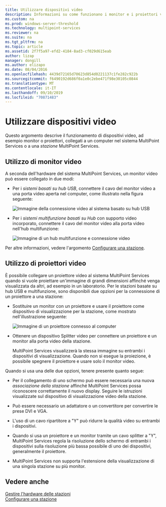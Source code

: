 ```yaml
---
title: Utilizzare dispositivi video
description: Informazioni su come funzionano i monitor e i proiettori video con le stazioni in MultiPoint Services
ms.custom: na
ms.prod: windows-server-threshold
ms.technology: multipoint-services
ms.reviewer: na
ms.suite: na
ms.tgt_pltfrm: na
ms.topic: article
ms.assetid: 2f7f5a97-efd2-4184-8ad3-cf029d615eab
author: lizap
manager: dongill
ms.author: elizapo
ms.date: 08/04/2016
ms.openlocfilehash: 4439d72165d70623d854d0221137c1fe282c922b
ms.sourcegitcommit: f6490192d686f0a1e0c2ebe471f98e30105c0844
ms.translationtype: MT
ms.contentlocale: it-IT
ms.lasthandoff: 09/10/2019
ms.locfileid: "70871483"
---
```

# <a name="work-with-video-devices"></a>Utilizzare dispositivi video
Questo argomento descrive il funzionamento di dispositivi video, ad esempio monitor o proiettori, collegati a un computer nel sistema MultiPoint Services o a una *stazione* MultiPoint Services.  
  
## <a name="working-with-video-monitors"></a>Utilizzo di monitor video  
A seconda dell'hardware del sistema MultiPoint Services, un monitor video può essere collegato in due modi:  
  
-   Per i *sistemi basati su hub USB*, connettere il cavo del monitor video a una porta video aperta nel computer, come illustrato nella figura seguente:  
  
    ![Immagine della connessione video al sistema basato su hub USB](./media/WMSVideoConnection.gif)  
  
-   Per i *sistemi multifunzione basati su Hub* con supporto video incorporato, connettere il cavo del monitor video alla porta video nell'hub multifunzione:  
  
    ![Immagine di un hub multifunzione e connessione video](./media/WMSMultifunctionHubVideoConnection.gif)  
  
Per altre informazioni, vedere l'argomento [Configurare una stazione](Set-Up-a-Station.md).  
  
## <a name="working-with-video-projectors"></a>Utilizzo di proiettori video  
È possibile collegare un proiettore video al sistema MultiPoint Services quando si vuole proiettare un'immagine di grandi dimensioni affinché venga visualizzata da altri, ad esempio in un laboratorio. Per le stazioni basate su hub USB e multifunzione, sono disponibili due opzioni per la connessione di un proiettore a una stazione:  
  
-   Sostituire un monitor con un proiettore e usare il proiettore come dispositivo di visualizzazione per la stazione, come mostrato nell'illustrazione seguente:  
  
    ![Immagine di un proiettore connesso al computer](./media/WMSVideoProjectorConnection.gif)  
  
-   Ottenere un dispositivo Splitter video per connettere un proiettore e un monitor alla porta video della stazione.  
  
    MultiPoint Services visualizzerà la stessa immagine su entrambi i dispositivi di visualizzazione. Quando non si esegue la proiezione, è possibile spegnere il proiettore e usare solo il monitor video.  
  
Quando si usa una delle due opzioni, tenere presente quanto segue:  
  
-   Per il collegamento di uno schermo può essere necessaria una nuova *associazione della stazione* affinché MultiPoint Services possa riconoscere correttamente il nuovo display. Seguire le istruzioni visualizzate sul dispositivo di visualizzazione video della stazione.  
  
-   Può essere necessario un adattatore o un convertitore per convertire le prese DVI e VGA.  
  
-   L'uso di un cavo ripartitore a "Y" può ridurre la qualità video su entrambi i dispositivi.  
  
-   Quando si usa un proiettore e un monitor tramite un cavo splitter a "Y", MultiPoint Services regola la risoluzione dello schermo di entrambi i dispositivi sulla risoluzione più bassa possibile di uno dei dispositivi, generalmente il proiettore.  
  
-   MultiPoint Services non supporta l'estensione della visualizzazione di una singola stazione su più monitor.  
  
## <a name="see-also"></a>Vedere anche  
[Gestire l'hardware delle stazioni](Manage-Station-Hardware.md)  
[Configurare una stazione](Set-Up-a-Station.md) 